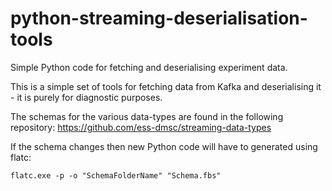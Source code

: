 # python-streaming-deserialisation-tools
Simple Python code for fetching and deserialising experiment data.

This is a simple set of tools for fetching data from Kafka and deserialising it - it is purely for diagnostic purposes.

The schemas for the various data-types are found in the following repository:
https://github.com/ess-dmsc/streaming-data-types
 
If the schema changes then new Python code will have to generated using flatc:

```flatc.exe -p -o "SchemaFolderName" "Schema.fbs"```

